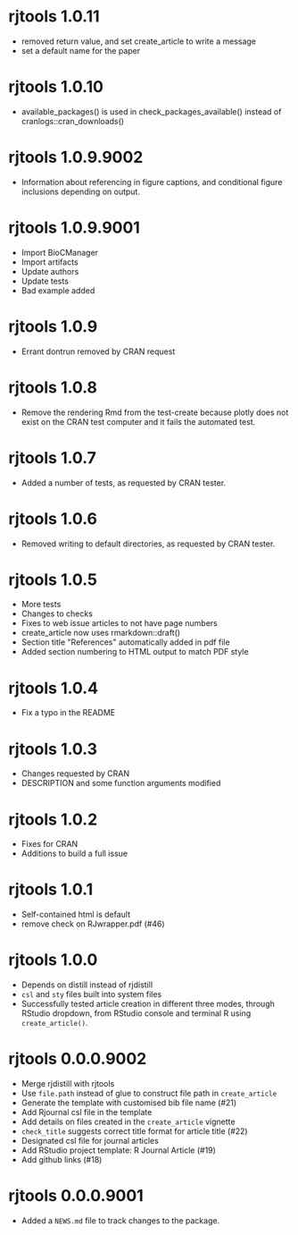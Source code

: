 # rjtools 1.0.11

* removed return value, and set create_article to write a message
* set a default name for the paper

# rjtools 1.0.10

* available_packages() is used in check_packages_available() instead of cranlogs::cran_downloads()

# rjtools 1.0.9.9002

* Information about referencing in figure captions, and conditional figure inclusions depending on output. 

# rjtools 1.0.9.9001

* Import BioCManager
* Import artifacts
* Update authors
* Update tests
* Bad example added

# rjtools 1.0.9

* Errant dontrun removed by CRAN request

# rjtools 1.0.8

* Remove the rendering Rmd from the test-create because plotly does not exist on the CRAN test computer and it fails the automated test.

# rjtools 1.0.7

* Added a number of tests, as requested by CRAN tester.

# rjtools 1.0.6

* Removed writing to default directories, as requested by CRAN tester.

# rjtools 1.0.5

* More tests
* Changes to checks
* Fixes to web issue articles to not have page numbers
* create_article now uses rmarkdown::draft()
* Section title "References" automatically added in pdf file
* Added section numbering to HTML output to match PDF style

# rjtools 1.0.4

* Fix a typo in the README

# rjtools 1.0.3

* Changes requested by CRAN
* DESCRIPTION and some function arguments modified

# rjtools 1.0.2

* Fixes for CRAN
* Additions to build a full issue

# rjtools 1.0.1

* Self-contained html is default
* remove check on RJwrapper.pdf (#46)

# rjtools 1.0.0

* Depends on distill instead of rjdistill
* `csl` and `sty` files built into system files
* Successfully tested article creation in different three modes, through RStudio dropdown, from RStudio console and terminal R using `create_article()`. 

# rjtools 0.0.0.9002

* Merge rjdistill with rjtools
* Use `file.path` instead of glue to construct file path in `create_article` 
* Generate the template with customised bib file name (#21)
* Add Rjournal csl file in the template
* Add details on files created in the `create_article` vignette 
* `check_title` suggests correct title format for article title (#22)
* Designated csl file for journal articles
* Add RStudio project template: R Journal Article (#19)
* Add github links (#18)

# rjtools 0.0.0.9001

* Added a `NEWS.md` file to track changes to the package.
